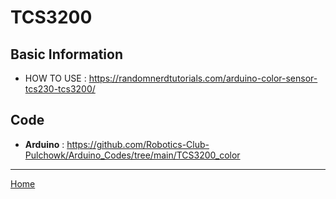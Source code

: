 # TCS3200


## Basic Information

- HOW TO USE : https://randomnerdtutorials.com/arduino-color-sensor-tcs230-tcs3200/

## Code 

- **Arduino** : https://github.com/Robotics-Club-Pulchowk/Arduino_Codes/tree/main/TCS3200_color

---
[Home](../README.md)
